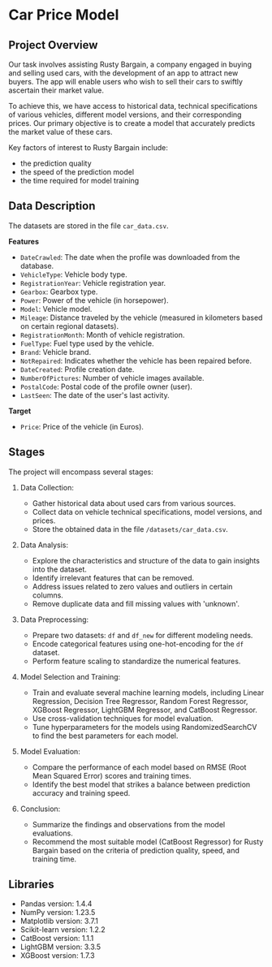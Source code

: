 # Car Price Model

## Project Overview

Our task involves assisting Rusty Bargain, a company engaged in buying and selling used cars, with the development of an app to attract new buyers. The app will enable users who wish to sell their cars to swiftly ascertain their market value.

To achieve this, we have access to historical data, technical specifications of various vehicles, different model versions, and their corresponding prices. Our primary objective is to create a model that accurately predicts the market value of these cars.

Key factors of interest to Rusty Bargain include:
- the prediction quality
- the speed of the prediction model
- the time required for model training

## Data Description

The datasets are stored in the file `car_data.csv`.

**Features**
- `DateCrawled`: The date when the profile was downloaded from the database.
- `VehicleType`: Vehicle body type.
- `RegistrationYear`: Vehicle registration year.
- `Gearbox`: Gearbox type.
- `Power`: Power of the vehicle (in horsepower).
- `Model`: Vehicle model.
- `Mileage`: Distance traveled by the vehicle (measured in kilometers based on certain regional datasets).
- `RegistrationMonth`: Month of vehicle registration.
- `FuelType`: Fuel type used by the vehicle.
- `Brand`: Vehicle brand.
- `NotRepaired`: Indicates whether the vehicle has been repaired before.
- `DateCreated`: Profile creation date.
- `NumberOfPictures`: Number of vehicle images available.
- `PostalCode`: Postal code of the profile owner (user).
- `LastSeen`: The date of the user's last activity.

**Target**
- `Price`: Price of the vehicle (in Euros).
     

## Stages

The project will encompass several stages:

1. Data Collection:
   - Gather historical data about used cars from various sources.
   - Collect data on vehicle technical specifications, model versions, and prices.
   - Store the obtained data in the file `/datasets/car_data.csv`.

2. Data Analysis:
   - Explore the characteristics and structure of the data to gain insights into the dataset.
   - Identify irrelevant features that can be removed.
   - Address issues related to zero values and outliers in certain columns.
   - Remove duplicate data and fill missing values with 'unknown'.

3. Data Preprocessing:
   - Prepare two datasets: `df` and `df_new` for different modeling needs.
   - Encode categorical features using one-hot-encoding for the `df` dataset.
   - Perform feature scaling to standardize the numerical features.

4. Model Selection and Training:
   - Train and evaluate several machine learning models, including Linear Regression, Decision Tree Regressor, Random Forest Regressor, XGBoost Regressor, LightGBM Regressor, and CatBoost Regressor.
   - Use cross-validation techniques for model evaluation.
   - Tune hyperparameters for the models using RandomizedSearchCV to find the best parameters for each model.

5. Model Evaluation:
   - Compare the performance of each model based on RMSE (Root Mean Squared Error) scores and training times.
   - Identify the best model that strikes a balance between prediction accuracy and training speed.

6. Conclusion:
   - Summarize the findings and observations from the model evaluations.
   - Recommend the most suitable model (CatBoost Regressor) for Rusty Bargain based on the criteria of prediction quality, speed, and training time.

## Libraries
- Pandas version: 1.4.4
- NumPy version: 1.23.5
- Matplotlib version: 3.7.1
- Scikit-learn version: 1.2.2
- CatBoost version: 1.1.1
- LightGBM version: 3.3.5
- XGBoost version: 1.7.3
